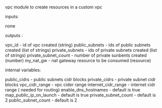 vpc module to create resources in a custom vpc

inputs:

none

outputs :

vpc_id - id of vpc created (string)
public_subnets - ids of public subnets created (list of strings)
private_subnets - ids of private subnets created (list of strings)
private_subnet_count - number of private sunbents created (number)
my_nat_gw - nat gateway resource to be consumed (resource)

internal variables:

public_cidrs - public subnets cidr blocks
private_cidrs - private subnet cidr blocks
vpc_cidr_range - vpc cider range
internet_cidr_range - internet cidr range ( needed for routing)
enable_dns_hostnames - default is true
map_public_ip_on_launch - default is true
private_subnet_count - default is 2
public_subnet_count - default is 2